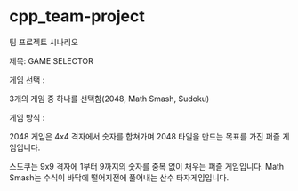 # cpp_team-project
팀 프로젝트 시나리오

제목: GAME SELECTOR



게임 선택 : 

3개의 게임 중 하나를 선택함(2048, Math Smash, Sudoku)



게임 방식 : 

2048 게임은 4x4 격자에서 숫자를 합쳐가며 2048 타일을 만드는 목표를 가진 퍼즐 게임입니다.

스도쿠는 9x9 격자에 1부터 9까지의 숫자를 중복 없이 채우는 퍼즐 게임입니다.
Math Smash는 수식이 바닥에 떨어지전에 풀어내는 산수 타자게임입니다.
